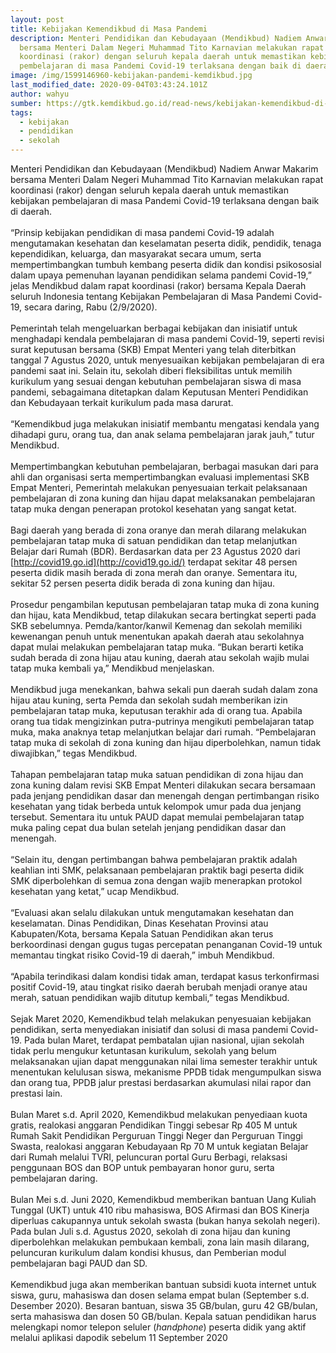 ```yaml
---
layout: post
title: Kebijakan Kemendikbud di Masa Pandemi
description: Menteri Pendidikan dan Kebudayaan (Mendikbud) Nadiem Anwar Makarim
  bersama Menteri Dalam Negeri Muhammad Tito Karnavian melakukan rapat
  koordinasi (rakor) dengan seluruh kepala daerah untuk memastikan kebijakan
  pembelajaran di masa Pandemi Covid-19 terlaksana dengan baik di daerah.
image: /img/1599146960-kebijakan-pandemi-kemdikbud.jpg
last_modified_date: 2020-09-04T03:43:24.101Z
author: wahyu
sumber: https://gtk.kemdikbud.go.id/read-news/kebijakan-kemendikbud-di-masa-pandemi
tags:
  - kebijakan
  - pendidikan
  - sekolah
---
```

Menteri Pendidikan dan Kebudayaan (Mendikbud) Nadiem Anwar Makarim bersama Menteri Dalam Negeri Muhammad Tito Karnavian melakukan rapat koordinasi (rakor) dengan seluruh kepala daerah untuk memastikan kebijakan pembelajaran di masa Pandemi Covid-19 terlaksana dengan baik di daerah.\
\
“Prinsip kebijakan pendidikan di masa pandemi Covid-19 adalah mengutamakan kesehatan dan keselamatan peserta didik, pendidik, tenaga kependidikan, keluarga, dan masyarakat secara umum, serta mempertimbangkan tumbuh kembang peserta didik dan kondisi psikososial dalam upaya pemenuhan layanan pendidikan selama pandemi Covid-19,” jelas Mendikbud dalam rapat koordinasi (rakor) bersama Kepala Daerah seluruh Indonesia tentang Kebijakan Pembelajaran di Masa Pandemi Covid-19, secara daring, Rabu (2/9/2020).\
\
Pemerintah telah mengeluarkan berbagai kebijakan dan inisiatif untuk menghadapi kendala pembelajaran di masa pandemi Covid-19, seperti revisi surat keputusan bersama (SKB) Empat Menteri yang telah diterbitkan tanggal 7 Agustus 2020, untuk menyesuaikan kebijakan pembelajaran di era pandemi saat ini. Selain itu, sekolah diberi fleksibilitas untuk memilih kurikulum yang sesuai dengan kebutuhan pembelajaran siswa di masa pandemi, sebagaimana ditetapkan dalam Keputusan Menteri Pendidikan dan Kebudayaan terkait kurikulum pada masa darurat.\
\
“Kemendikbud juga melakukan inisiatif membantu mengatasi kendala yang dihadapi guru, orang tua, dan anak selama pembelajaran jarak jauh,” tutur Mendikbud.\
\
Mempertimbangkan kebutuhan pembelajaran, berbagai masukan dari para ahli dan organisasi serta mempertimbangkan evaluasi implementasi SKB Empat Menteri, Pemerintah melakukan penyesuaian terkait pelaksanaan pembelajaran di zona kuning dan hijau dapat melaksanakan pembelajaran tatap muka dengan penerapan protokol kesehatan yang sangat ketat.\
\
Bagi daerah yang berada di zona oranye dan merah dilarang melakukan pembelajaran tatap muka di satuan pendidikan dan tetap melanjutkan Belajar dari Rumah (BDR). Berdasarkan data per 23 Agustus 2020 dari [http://covid19.go.id](http://covid19.go.id/) terdapat sekitar 48 persen peserta didik masih berada di zona merah dan oranye. Sementara itu, sekitar 52 persen peserta didik berada di zona kuning dan hijau.\
\
Prosedur pengambilan keputusan pembelajaran tatap muka di zona kuning dan hijau, kata Mendikbud, tetap dilakukan secara bertingkat seperti pada SKB sebelumnya. Pemda/kantor/kanwil Kemenag dan sekolah memiliki kewenangan penuh untuk menentukan apakah daerah atau sekolahnya dapat mulai melakukan pembelajaran tatap muka. “Bukan berarti ketika sudah berada di zona hijau atau kuning, daerah atau sekolah wajib mulai tatap muka kembali ya,” Mendikbud menjelaskan.\
\
Mendikbud juga menekankan, bahwa sekali pun daerah sudah dalam zona hijau atau kuning, serta Pemda dan sekolah sudah memberikan izin pembelajaran tatap muka, keputusan terakhir ada di orang tua. Apabila orang tua tidak mengizinkan putra-putrinya mengikuti pembelajaran tatap muka, maka anaknya tetap melanjutkan belajar dari rumah. “Pembelajaran tatap muka di sekolah di zona kuning dan hijau diperbolehkan, namun tidak diwajibkan,” tegas Mendikbud.\
\
Tahapan pembelajaran tatap muka satuan pendidikan di zona hijau dan zona kuning dalam revisi SKB Empat Menteri dilakukan secara bersamaan pada jenjang pendidikan dasar dan menengah dengan pertimbangan risiko kesehatan yang tidak berbeda untuk kelompok umur pada dua jenjang tersebut. Sementara itu untuk PAUD dapat memulai pembelajaran tatap muka paling cepat dua bulan setelah jenjang pendidikan dasar dan menengah.\
\
“Selain itu, dengan pertimbangan bahwa pembelajaran praktik adalah keahlian inti SMK, pelaksanaan pembelajaran praktik bagi peserta didik SMK diperbolehkan di semua zona dengan wajib menerapkan protokol kesehatan yang ketat,” ucap Mendikbud.\
\
“Evaluasi akan selalu dilakukan untuk mengutamakan kesehatan dan keselamatan. Dinas Pendidikan, Dinas Kesehatan Provinsi atau Kabupaten/Kota, bersama Kepala Satuan Pendidikan akan terus berkoordinasi dengan gugus tugas percepatan penanganan Covid-19 untuk memantau tingkat risiko Covid-19 di daerah,” imbuh Mendikbud.\
\
“Apabila terindikasi dalam kondisi tidak aman, terdapat kasus terkonfirmasi positif Covid-19, atau tingkat risiko daerah berubah menjadi oranye atau merah, satuan pendidikan wajib ditutup kembali,” tegas Mendikbud.\
\
Sejak Maret 2020, Kemendikbud telah melakukan penyesuaian kebijakan pendidikan, serta menyediakan inisiatif dan solusi di masa pandemi Covid-19. Pada bulan Maret, terdapat pembatalan ujian nasional, ujian sekolah tidak perlu mengukur ketuntasan kurikulum, sekolah yang belum melaksanakan ujian dapat menggunakan nilai lima semester terakhir untuk menentukan kelulusan siswa, mekanisme PPDB tidak mengumpulkan siswa dan orang tua, PPDB jalur prestasi berdasarkan akumulasi nilai rapor dan prestasi lain.\
\
Bulan Maret s.d. April 2020, Kemendikbud melakukan penyediaan kuota gratis, realokasi anggaran Pendidikan Tinggi sebesar Rp 405 M untuk Rumah Sakit Pendidikan Perguruan Tinggi Neger dan Perguruan Tinggi Swasta, realokasi anggaran Kebudayaan Rp 70 M untuk kegiatan Belajar dari Rumah melalui TVRI, peluncuran portal Guru Berbagi, relaksasi penggunaan BOS dan BOP untuk pembayaran honor guru, serta pembelajaran daring.\
\
Bulan Mei s.d. Juni 2020, Kemendikbud memberikan bantuan Uang Kuliah Tunggal (UKT) untuk 410 ribu mahasiswa, BOS Afirmasi dan BOS Kinerja diperluas cakupannya untuk sekolah swasta (bukan hanya sekolah negeri). Pada bulan Juli s.d. Agustus 2020, sekolah di zona hijau dan kuning diperbolehkan melakukan pembukaan kembali, zona lain masih dilarang, peluncuran kurikulum dalam kondisi khusus, dan Pemberian modul pembelajaran bagi PAUD dan SD.\
\
Kemendikbud juga akan memberikan bantuan subsidi kuota internet untuk siswa, guru, mahasiswa dan dosen selama empat bulan (September s.d. Desember 2020). Besaran bantuan, siswa 35 GB/bulan, guru 42 GB/bulan, serta mahasiswa dan dosen 50 GB/bulan. Kepala satuan pendidikan harus melengkapi nomor telepon seluler (*handphone*) peserta didik yang aktif melalui aplikasi dapodik sebelum 11 September 2020